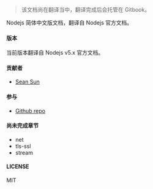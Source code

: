 > 该文档尚在翻译当中，翻译完成后会托管在 Gitbook。

Nodejs 简体中文版文档，翻译自 Nodejs 官方文档。

#### 版本

当前版本翻译自 Nodejs v5.x 官方文档。

#### 贡献者

- [Sean Sun](http://pinggod.com)

#### 参与

- [Github repo](https://github.com/pinggod/node-doc)

#### 尚未完成章节

- net
- tls-ssl
- stream

#### LICENSE

MIT